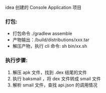 idea 创建的 Console Application 项目

### 打包:
- 打包命令 ./gradlew assemble
- 产物输出：/build/distributions/xxx.tar
- 解压产物，执行 cli 命令: sh bin/xx.sh

### 执行步骤:
1. 解压 apk 文件，找到 .dex 结尾的文件
2. 执行 baksmail ，将 dex 文件转成 smail 文件
3. 解析 smail 文件，查找 api.json 的调用情况
